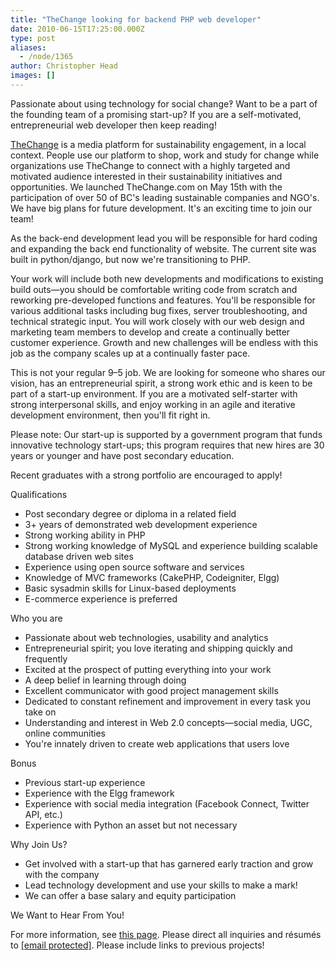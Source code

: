 ```yaml
---
title: "TheChange looking for backend PHP web developer"
date: 2010-06-15T17:25:00.000Z
type: post
aliases:
  - /node/1365
author: Christopher Head
images: []
---
```


<div class="field field-name-body field-type-text-with-summary field-label-hidden"><div class="field-items"><div class="field-item even"><p>Passionate about using technology for social change&#x203D; Want to be a part of the founding team of a promising start-up? If you are a self-motivated, entrepreneurial web developer then keep reading!</p>
<p><a href="http://thechange.com/">TheChange</a> is a media platform for sustainability engagement, in a local context. People use our platform to shop, work and study for change while organizations use TheChange to connect with a highly targeted and motivated audience interested in their sustainability initiatives and opportunities. We launched TheChange.com on May 15th with the participation of over 50 of BC&apos;s leading sustainable companies and NGO&apos;s. We have big plans for future development. It&apos;s an exciting time to join our team!</p>
<p>As the back-end development lead you will be responsible for hard coding and expanding the back end functionality of website. The current site was built in python/django, but now we&apos;re transitioning to PHP.</p>
<p>Your work will include both new developments and modifications to existing build outs&#x2014;you should be comfortable writing code from scratch and reworking pre-developed functions and features. You&apos;ll be responsible for various additional tasks including bug fixes, server troubleshooting, and technical strategic input. You will work closely with our web design and marketing team members to develop and create a continually better customer experience. Growth and new challenges will be endless with this job as the company scales up at a continually faster pace.</p>
<p>This is not your regular 9&#x2013;5 job. We are looking for someone who shares our vision, has an entrepreneurial spirit, a strong work ethic and is keen to be part of a start-up environment. If you are a motivated self-starter with strong interpersonal skills, and enjoy working in an agile and iterative development environment, then you&apos;ll fit right in.</p>
<p>Please note: Our start-up is supported by a government program that funds innovative technology start-ups; this program requires that new hires are 30 years or younger and have post secondary education.</p>
<p>Recent graduates with a strong portfolio are encouraged to apply!</p>
<p>Qualifications</p>
<ul>
<li>Post secondary degree or diploma in a related field</li>
<li>3+ years of demonstrated web development experience</li>
<li>Strong working ability in PHP</li>
<li>Strong working knowledge of MySQL and experience building scalable database driven web sites</li>
<li>Experience using open source software and services</li>
<li>Knowledge of MVC frameworks (CakePHP, Codeigniter, Elgg)</li>
<li>Basic sysadmin skills for Linux-based deployments</li>
<li>E-commerce experience is preferred</li>
</ul>
<p>Who you are</p>
<ul>
<li>Passionate about web technologies, usability and analytics</li>
<li>Entrepreneurial spirit; you love iterating and shipping quickly and frequently</li>
<li>Excited at the prospect of putting everything into your work</li>
<li>A deep belief in learning through doing</li>
<li>Excellent communicator with good project management skills</li>
<li>Dedicated to constant refinement and improvement in every task you take on</li>
<li>Understanding and interest in Web 2.0 concepts&#x2014;social media, UGC, online communities</li>
<li>You&apos;re innately driven to create web applications that users love</li>
</ul>
<p>Bonus</p>
<ul>
<li>Previous start-up experience</li>
<li>Experience with the Elgg framework</li>
<li>Experience with social media integration (Facebook Connect, Twitter API, etc.)</li>
<li>Experience with Python an asset but not necessary</li>
</ul>
<p>Why Join Us?</p>
<ul>
<li>Get involved with a start-up that has garnered early traction and grow with the company</li>
<li>Lead technology development and use your skills to make a mark!</li>
<li>We can offer a base salary and equity participation</li>
</ul>
<p>We Want to Hear From You!</p>
<p>For more information, see <a href="http://thechange.com/jobs/1312/">this page</a>. Please direct all inquiries and r&#xE9;sum&#xE9;s to <a href="/cdn-cgi/l/email-protection#98f9f6f6f9f4fdf9d8ecf0fdfbf0f9f6fffdb6fbf7f5"><span class="__cf_email__" data-cfemail="75141b1b1419101435011d10161d141b12105b161a18">[email&#xA0;protected]</span></a>. Please include links to previous projects!</p>
</div></div></div>    <footer>
          </footer>
